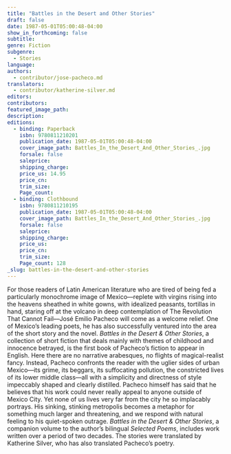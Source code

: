 ```yaml
---
title: "Battles in the Desert and Other Stories"
draft: false
date: 1987-05-01T05:00:48-04:00
show_in_forthcoming: false
subtitle:
genre: Fiction
subgenre:
  - Stories
language:
authors:
  - contributor/jose-pacheco.md
translators:
  - contributor/katherine-silver.md
editors:
contributors:
featured_image_path:
description:
editions:
  - binding: Paperback
    isbn: 9780811210201
    publication_date: 1987-05-01T05:00:48-04:00
    cover_image_path: Battles_In_the_Desert_And_Other_Stories_.jpg
    forsale: false
    saleprice:
    shipping_charge:
    price_us: 14.95
    price_cn:
    trim_size:
    Page_count:
  - binding: Clothbound
    isbn: 9780811210195
    publication_date: 1987-05-01T05:00:48-04:00
    cover_image_path: Battles_In_the_Desert_And_Other_Stories_.jpg
    forsale: false
    saleprice:
    shipping_charge:
    price_us:
    price_cn:
    trim_size:
    Page_count: 128
_slug: battles-in-the-desert-and-other-stories
---
```


For those readers of Latin American literature who are tired of being fed a particularly monochrome image of Mexico––replete with virgins rising into the heavens sheathed in white gowns, with idealized peasants, tortillas in hand, staring off at the volcano in deep contemplation of The Revolution That Cannot Fail––José Emilio Pacheco will come as a welcome relief. One of Mexico’s leading poets, he has also successfully ventured into the area of the short story and the novel. _Battles in the Desert & Other Stories_, a collection of short fiction that deals mainly with themes of childhood and innocence betrayed, is the first book of Pacheco’s fiction to appear in English. Here there are no narrative arabesques, no flights of magical-realist fancy. Instead, Pacheco confronts the reader with the uglier sides of urban Mexico––its grime, its beggars, its suffocating pollution, the constricted lives of its lower middle class––all with a simplicity and directness of style impeccably shaped and clearly distilled. Pacheco himself has said that he believes that his work could never really appeal to anyone outside of Mexico City. Yet none of us lives very far from the city he so implacably portrays. His sinking, stinking metropolis becomes a metaphor for something much larger and threatening, and we respond with natural feeling to his quiet-spoken outrage. _Battles in the Desert & Other Stories_, a companion volume to the author’s bilingual _Selected Poems_, includes work written over a period of two decades. The stories were translated by Katherine Silver, who has also translated Pacheco’s poetry.

